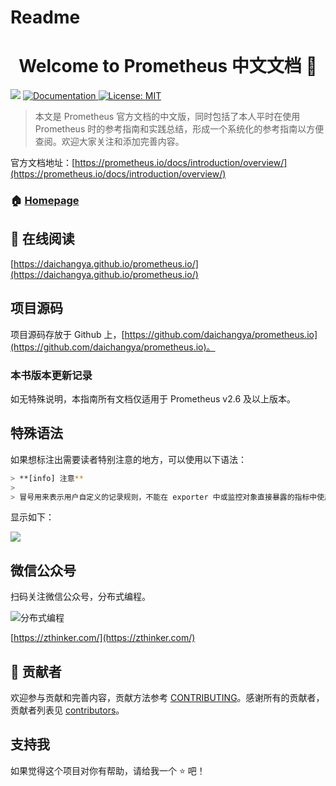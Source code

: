 # Readme

<h1 align="center">Welcome to Prometheus 中文文档 👋</h1>
<p>
  <img src="https://img.shields.io/badge/version-2.6-blue.svg?cacheSeconds=2592000" />
  <a href="https://zthinker.com/">
    <img alt="Documentation" src="https://img.shields.io/badge/documentation-yes-brightgreen.svg" target="_blank" />
  </a>
  <a href="https://github.com/daichangya/prometheus.io/blob/master/LICENSE">
    <img alt="License: MIT" src="https://img.shields.io/badge/License-MIT-yellow.svg" target="_blank" />
  </a>
</p>


> 本文是 Prometheus 官方文档的中文版，同时包括了本人平时在使用 Prometheus 时的参考指南和实践总结，形成一个系统化的参考指南以方便查阅。欢迎大家关注和添加完善内容。

官方文档地址：[https://prometheus.io/docs/introduction/overview/](https://prometheus.io/docs/introduction/overview/)

### 🏠 [Homepage](https://zthinker.com/)

## 🚀 在线阅读

[https://daichangya.github.io/prometheus.io/](https://daichangya.github.io/prometheus.io/)

## 项目源码

项目源码存放于 Github 上，[https://github.com/daichangya/prometheus.io](https://github.com/daichangya/prometheus.io)。

### 本书版本更新记录

如无特殊说明，本指南所有文档仅适用于 Prometheus v2.6 及以上版本。

## 特殊语法

如果想标注出需要读者特别注意的地方，可以使用以下语法：

```bash
> **[info] 注意**
>
> 冒号用来表示用户自定义的记录规则，不能在 exporter 中或监控对象直接暴露的指标中使用冒号来定义指标名称。
```

显示如下：

![](https://hugo-picture.oss-cn-beijing.aliyuncs.com/blog/2019-06-01-104423.jpg)

## 微信公众号

扫码关注微信公众号，分布式编程。

![分布式编程](http://www.images.mdan.top/qrcode_for_gh_1e2587cc42b1_258_1587996055777.jpg)

[https://zthinker.com/](https://zthinker.com/)

## 🤝 贡献者

欢迎参与贡献和完善内容，贡献方法参考 [CONTRIBUTING](https://github.com/daichangya/prometheus.io/blob/master/CONTRIBUTING.md)。感谢所有的贡献者，贡献者列表见 [contributors](https://github.com/daichangya/prometheus.io/graphs/contributors)。

## 支持我

如果觉得这个项目对你有帮助，请给我一个 ⭐️ 吧！
